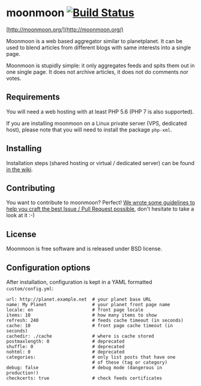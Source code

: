 moonmoon [![Build Status](https://travis-ci.org/moonmoon/moonmoon.svg?branch=master)](https://travis-ci.org/moonmoon/moonmoon)
========

[http://moonmoon.org/](http://moonmoon.org/)

Moonmoon is a web based aggregator similar to planetplanet.
It can be used to blend articles from different blogs with same interests into a single page.

Moonmoon is stupidly simple: it only aggregates feeds and spits them out in one single page.
It does not archive articles, it does not do comments nor votes.

Requirements
------------
You will need a web hosting with at least PHP 5.6 (PHP 7 is also supported).

If you are installing moonmoon on a Linux private server (VPS, dedicated host), 
please note that you will need to install the package `php-xml`.

Installing
----------

Installation steps (shared hosting or virtual / dedicated server) can be found 
[in the wiki](https://github.com/moonmoon/moonmoon/wiki/How-to-install).

Contributing
------------

You want to contribute to moonmoon? Perfect! [We wrote some guidelines to help you
craft the best Issue / Pull Request possible](https://github.com/moonmoon/moonmoon/CONTRIBUTING.md),
don't hesitate to take a look at it :-)

License
-------

Moonmoon is free software and is released under BSD license.

Configuration options
---------------------
After installation, configuration is kept in a YAML formatted `custom/config.yml`:

```%yaml
url: http://planet.example.net  # your planet base URL
name: My Planet                 # your planet front page name
locale: en                      # front page locale
items: 10                       # how many items to show
refresh: 240                    # feeds cache timeout (in seconds)
cache: 10                       # front page cache timeout (in seconds)
cachedir: ./cache               # where is cache stored
postmaxlength: 0                # deprecated
shuffle: 0                      # deprecated
nohtml: 0                       # deprecated
categories:                     # only list posts that have one
                                # of these (tag or category)
debug: false                    # debug mode (dangerous in production!)
checkcerts: true                # check feeds certificates
```